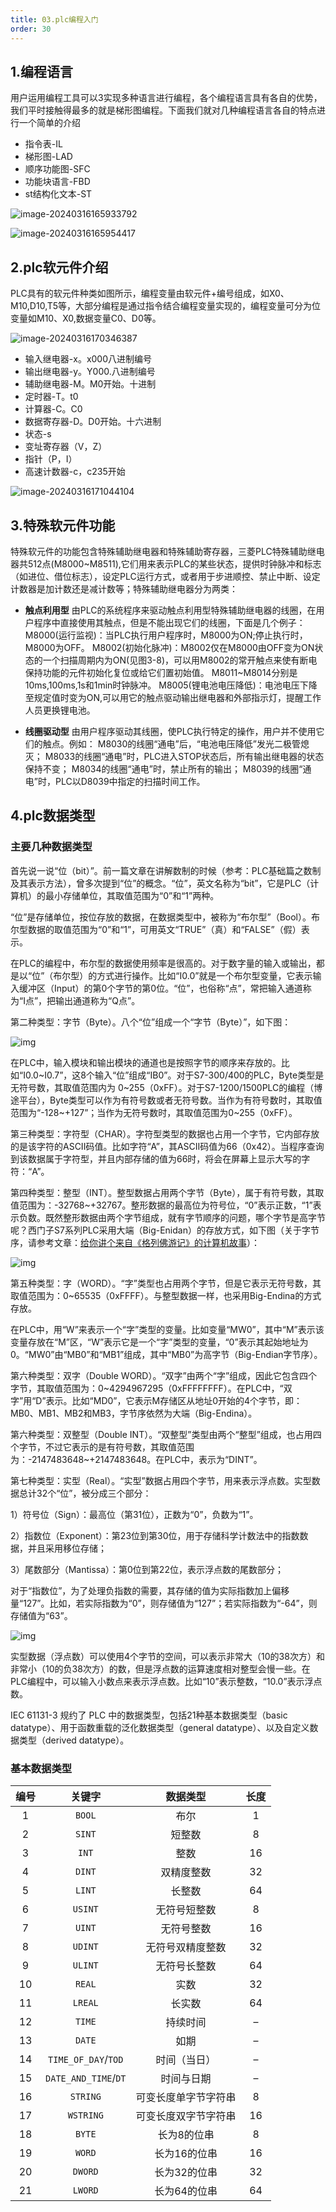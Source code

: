 ```yaml
---
title: 03.plc编程入门
order: 30
---
```


##  1.编程语言

用户运用编程工具可以3实现多种语言进行编程，各个编程语言具有各自的优势，我们平时接触得最多的就是梯形图编程。下面我们就对几种编程语言各自的特点进行一个简单的介绍

- 指令表-IL
- 梯形图-LAD
- 顺序功能图-SFC
- 功能块语言-FBD
- st结构化文本-ST

![image-20240316165933792](./img/image-20240316165933792.png)

![image-20240316165954417](./img/image-20240316165954417.png) 

##  2.plc软元件介绍

PLC具有的软元件种类如图所示，编程变量由软元件+编号组成，如X0、M10,D10,T5等，大部分编程是通过指令结合编程变量实现的，编程变量可分为位变量如M10、X0,数据变量C0、D0等。

![image-20240316170346387](./img/image-20240316170346387.png) 

- 输入继电器-x。x000八进制编号
- 输出继电器-y。Y000.八进制编号
- 辅助继电器-M。M0开始。十进制
- 定时器-T。t0
- 计算器-C。C0
- 数据寄存器-D。D0开始。十六进制
- 状态-s
- 变址寄存器（V，Z）
- 指针（P，I）
- 高速计数器-c，c235开始

![image-20240316171044104](./img/image-20240316171044104.png) 

## 3.特殊软元件功能

特殊软元件的功能包含特殊辅助继电器和特殊辅助寄存器，三菱PLC特殊辅助继电器共512点(M8000~M8511),它们用来表示PLC的某些状态，提供时钟脉冲和标志（如进位、借位标志），设定PLC运行方式，或者用于步进顺控、禁止中断、设定计数器是加计数还是减计数等；特殊辅助继电器分为两类：

- **触点利用型**
  由PLC的系统程序来驱动触点利用型特殊辅助继电器的线圈，在用户程序中直接使用其触点，但是不能出现它们的线圈，下面是几个例子：
  M8000(运行监视)：当PLC执行用户程序时，M8000为ON;停止执行时，M8000为OFF。
  M8002(初始化脉冲)：M8002仅在M8000由OFF变为ON状态的一个扫描周期内为ON(见图3-8)，可以用M8002的常开触点来使有断电保持功能的元件初始化复位或给它们置初始值。
  M8011~M8014分别是10ms,100ms,1s和1min时钟脉冲。
  M8005(锂电池电压降低)：电池电压下降至规定值时变为ON,可以用它的触点驱动输出继电器和外部指示灯，提醒工作人员更换锂电池。

- **线圈驱动型**
  由用户程序驱动其线圈，使PLC执行特定的操作，用户并不使用它们的触点。例如：
  M8030的线圈“通电”后，“电池电压降低”发光二极管熄灭；
  M8033的线圈“通电”时，PLC进入STOP状态后，所有输出继电器的状态保持不变；
  M8034的线圈“通电”时，禁止所有的输出；
  M8039的线圈“通电”时，PLC以D8039中指定的扫描时间工作。

##  4.plc数据类型

###  主要几种数据类型

首先说一说“位（bit）”。前一篇文章在讲解数制的时候（参考：PLC基础篇之数制及其表示方法），曾多次提到“位”的概念。“位”，英文名称为“bit”，它是PLC（计算机）的最小存储单位，其取值范围为“0”和“1”两种。

“位”是存储单位，按位存放的数据，在数据类型中，被称为“布尔型”（Bool）。布尔型数据的取值范围为“0”和“1”，可用英文“TRUE”（真）和“FALSE”（假）表示。

在PLC的编程中，布尔型的数据使用频率是很高的。对于数字量的输入或输出，都是以“位”（布尔型）的方式进行操作。比如“I0.0”就是一个布尔型变量，它表示输入缓冲区（Input）的第0个字节的第0位。“位”，也俗称“点”，常把输入通道称为“I点”，把输出通道称为“Q点”。

第二种类型：字节（Byte）。八个“位”组成一个“字节（Byte）”，如下图：

![img](./img/v2-f2e3f401d0d4d03faab93492706d84ac_1440w.webp)

在PLC中，输入模块和输出模块的通道也是按照字节的顺序来存放的。比如“I0.0~I0.7”，这8个输入“位”组成“IB0”。对于S7-300/400的PLC，Byte类型是无符号数，其取值范围内为 0~255（0xFF）。对于S7-1200/1500PLC的编程（博途平台），Byte类型可以作为有符号数或者无符号数。当作为有符号数时，其取值范围为“-128~+127”；当作为无符号数时，其取值范围为0~255（0xFF）。

第三种类型：字符型（CHAR）。字符型类型的数据也占用一个字节，它内部存放的是该字符的ASCII码值。比如字符“A”，其ASCII码值为66（0x42）。当程序查询到该数据属于字符型，并且内部存储的值为66时，将会在屏幕上显示大写的字符：“A”。

第四种类型：整型（INT）。整型数据占用两个字节（Byte），属于有符号数，其取值范围为：-32768~+32767。整形数据的最高位为符号位，“0”表示正数，“1”表示负数。既然整形数据由两个字节组成，就有字节顺序的问题，哪个字节是高字节呢？西门子S7系列PLC采用大端（Big-Enidan）的存放方式，如下图（关于字节序，请参考文章：[给你讲个来自《格列佛游记》的计算机故事](https://link.zhihu.com/?target=http%3A//www.founderchip.com/%3Fid%3D41)）：

![img](./img/v2-f3fa0830f2a33131adf148c7d80735fb_1440w.webp)

第五种类型：字（WORD）。“字”类型也占用两个字节，但是它表示无符号数，其取值范围为：0~65535（0xFFFF）。与整型数据一样，也采用Big-Endina的方式存放。

在PLC中，用“W”来表示一个“字”类型的变量。比如变量“MW0”，其中“M”表示该变量存放在“M”区，“W”表示它是一个“字”类型的变量，“0”表示其起始地址为0。“MW0”由“MB0”和“MB1”组成，其中“MB0”为高字节（Big-Endian字节序）。

第六种类型：双字（Double WORD）。“双字”由两个“字”组成，因此它包含四个字节，其取值范围为：0~4294967295（0xFFFFFFFF）。在PLC中，“双字”用“D”表示。比如“MD0”，它表示M存储区从地址0开始的4个字节，即：MB0、MB1、MB2和MB3，字节序依然为大端（Big-Endina）。

第六种类型：双整型（Double INT）。“双整型”类型由两个“整型”组成，也占用四个字节，不过它表示的是有符号数，其取值范围为：-2147483648~+2147483648。在PLC中，表示为“DINT”。

第七种类型：实型（Real）。“实型”数据占用四个字节，用来表示浮点数。实型数据总计32个“位”，被分成三个部分：

1）符号位（Sign）：最高位（第31位），正数为“0”，负数为“1”。

2）指数位（Exponent）：第23位到第30位，用于存储科学计数法中的指数数据，并且采用移位存储；

3）尾数部分（Mantissa）：第0位到第22位，表示浮点数的尾数部分；

对于“指数位”，为了处理负指数的需要，其存储的值为实际指数加上偏移量“127”。比如，若实际指数为“0”，则存储值为“127”；若实际指数为“-64”，则存储值为“63”。

![img](./img/v2-bf5d2c5ac783b1fbbaaafc86833f3f89_1440w.webp)

实型数据（浮点数）可以使用4个字节的空间，可以表示非常大（10的38次方）和非常小（10的负38次方）的数，但是浮点数的运算速度相对整型会慢一些。在PLC编程中，可以输入小数点来表示浮点数。比如“10”表示整数，“10.0”表示浮点数。


IEC 61131-3 规约了 PLC 中的数据类型，包括21种基本数据类型（basic datatype）、用于函数重载的泛化数据类型（general datatype）、以及自定义数据类型（derived datatype）。

### 基本数据类型

| 编号 |        关键字        |       数据类型       | 长度 |
| :--: | :------------------: | :------------------: | :--: |
|  1   |        `BOOL`        |         布尔         |  1   |
|  2   |        `SINT`        |        短整数        |  8   |
|  3   |        `INT`         |         整数         |  16  |
|  4   |        `DINT`        |      双精度整数      |  32  |
|  5   |        `LINT`        |        长整数        |  64  |
|  6   |       `USINT`        |     无符号短整数     |  8   |
|  7   |        `UINT`        |      无符号整数      |  16  |
|  8   |       `UDINT`        |   无符号双精度整数   |  32  |
|  9   |       `ULINT`        |     无符号长整数     |  64  |
|  10  |        `REAL`        |         实数         |  32  |
|  11  |       `LREAL`        |        长实数        |  64  |
|  12  |        `TIME`        |       持续时间       |  –   |
|  13  |        `DATE`        |         如期         |  –   |
|  14  | `TIME_OF_DAY`/`TOD`  |     时间（当日）     |  –   |
|  15  | `DATE_AND_TIME`/`DT` |      时间与日期      |  –   |
|  16  |       `STRING`       | 可变长度单字节字符串 |  8   |
|  17  |      `WSTRING`       | 可变长度双字节字符串 |  16  |
|  18  |        `BYTE`        |     长为8的位串      |  8   |
|  19  |        `WORD`        |     长为16的位串     |  16  |
|  20  |       `DWORD`        |     长为32的位串     |  32  |
|  21  |       `LWORD`        |     长为64的位串     |  64  |

